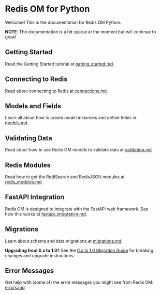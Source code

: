# Redis OM for Python

Welcome! This is the documentation for Redis OM Python.

**NOTE**: The documentation is a bit sparse at the moment but will continue to grow!

## Getting Started

Read the Getting Started tutorial at [getting_started.md](getting_started.md).

## Connecting to Redis

Read about connecting to Redis at [connections.md](connections.md).

## Models and Fields

Learn all about how to create model instances and define fields in [models.md](models.md).

## Validating Data

Read about how to use Redis OM models to validate data at [validation.md](validation.md)

## Redis Modules

Read how to get the RediSearch and RedisJSON modules at [redis_modules.md](redis_modules.md).

## FastAPI Integration

Redis OM is designed to integrate with the FastAPI web framework. See how this works at [fastapi_integration.md](fastapi_integration.md).

## Migrations

Learn about schema and data migrations at [migrations.md](migrations.md).

**Upgrading from 0.x to 1.0?** See the [0.x to 1.0 Migration Guide](migration_guide_0x_to_1x.md) for breaking changes and upgrade instructions.

## Error Messages

Get help with (some of) the error messages you might see from Redis OM: [errors.md](errors.md)
